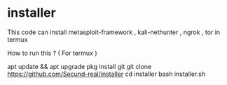 # installer
This code can install metasploit-framework , kali-nethunter , ngrok , tor in termux 


How to run this ? ( For termux )

apt update && apt upgrade 
pkg install git 
git clone https://github.com/Secund-real/installer
cd installer
bash installer.sh


